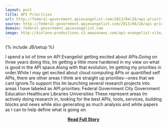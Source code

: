 ```yaml
---
layout: post
title: API Priorities
url: http://federal-government.apievangelist.com/2013/04/28/api-priorities/
source: http://federal-government.apievangelist.com/2013/04/28/api-priorities/
domain: federal-government.apievangelist.com
image: http://kinlane-productions.s3.amazonaws.com/api-evangelist-site/blog/priorities.png
---
```

{% include JB/setup %}<p>I spend a lot of time on API Evangelist getting excited about APIs.Going on three years doing this, Im getting a little more hardened in my view on what is good in the API space.Along with that evolution, Im getting my priorities in order.While I may get excited about cloud computing APIs or quantified self APIs, there are other areas I think are straight up priorities--ones that we cant ignore.To support this Im launching several research projects into areas I have labeled as API priorities: Federal Government City Government Education Healthcare Libraries Universities These represent areas Im actively doing research in, looking for the best APIs, tools, services, building blocks and news while also generating as much analysis and white papers as I can to help define what is going on.</p>
<center><p><a href="http://federal-government.apievangelist.com/2013/04/28/api-priorities/" style='padding:25px; font-sze:18px; font-weight: bold;'>Read Full Story</a></p></center>
